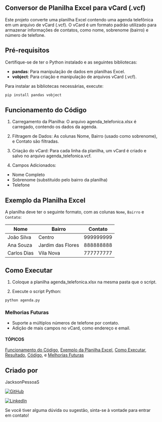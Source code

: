 ## Conversor de Planilha Excel para vCard (.vcf)

Este projeto converte uma planilha Excel contendo uma agenda telefônica em um arquivo de vCard (.vcf). O vCard é um formato padrão utilizado para armazenar informações de contatos, como nome, sobrenome (bairro) e número de telefone.

## Pré-requisitos

Certifique-se de ter o Python instalado e as seguintes bibliotecas:

- **pandas**: Para manipulação de dados em planilhas Excel.
- **vobject**: Para criação e manipulação de arquivos vCard (.vcf).

Para instalar as bibliotecas necessárias, execute:

```bash
pip install pandas vobject

```

## Funcionamento do Código

1. Carregamento da Planilha: O arquivo agenda_telefonica.xlsx é carregado, contendo os dados da agenda.

2. Filtragem de Dados: As colunas Nome, Bairro (usado como sobrenome), e Contato são filtradas.
3. Criação do vCard: Para cada linha da planilha, um vCard é criado e salvo no arquivo agenda_telefonica.vcf.
4. Campos Adicionados:
- Nome Completo
- Sobrenome (substituído pelo bairro da planilha)
- Telefone


## Exemplo da Planilha Excel

A planilha deve ter o seguinte formato, com as colunas `Nome`, `Bairro` e `Contato`:

| Nome       | Bairro            | Contato    |
|------------|-------------------|------------|
| João Silva | Centro            | 999999999  |
| Ana Souza  | Jardim das Flores  | 888888888  |
| Carlos Dias| Vila Nova         | 777777777  |



## Como Executar
1. Coloque a planilha agenda_telefonica.xlsx na mesma pasta que o script.

2. Execute o script Python:

```
python agenda.py
```

### Melhorias Futuras
- Suporte a múltiplos números de telefone por contato.
- Adição de mais campos no vCard, como endereço e email.

#### TÓPICOS
[Funcionamento do Código](##funcionamento-do-codigo), [Exemplo da Planilha Excel](##exemplo-da-planilha-excel), [Como Executar](##como-executar), [Resultado](##resultado), [Código](##código), e [Melhorias Futuras](##melhorias-futuras)


## Criado por

JacksonPessoaS 

[![GitHub](https://img.shields.io/badge/GitHub-100000?style=for-the-badge&logo=github&logoColor=white)](https://github.com/jacksonpessoas)

[![LinkedIn](https://img.shields.io/badge/LinkedIn-0077B5?style=for-the-badge&logo=linkedin&logoColor=white)](https://www.linkedin.com/in/jackson-pessoa-soares)


Se você tiver alguma dúvida ou sugestão, sinta-se à vontade para entrar em contato!
